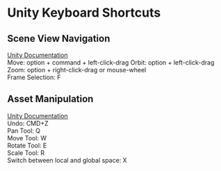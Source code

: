 # Unity Keyboard Shortcuts


## Scene View Navigation
[Unity Documentation](https://docs.unity3d.com/Manual/SceneViewNavigation.html)  
Move: option + command + left-click-drag
Orbit: option + left-click-drag  
Zoom: option + right-click-drag or mouse-wheel  
Frame Selection: F  

## Asset Manipulation
[Unity Documentation](https://docs.unity3d.com/Manual/UnityHotkeys.html)  
Undo: CMD+Z  
Pan Tool: Q  
Move Tool: W  
Rotate Tool: E  
Scale Tool: R  
Switch between local and global space: X  